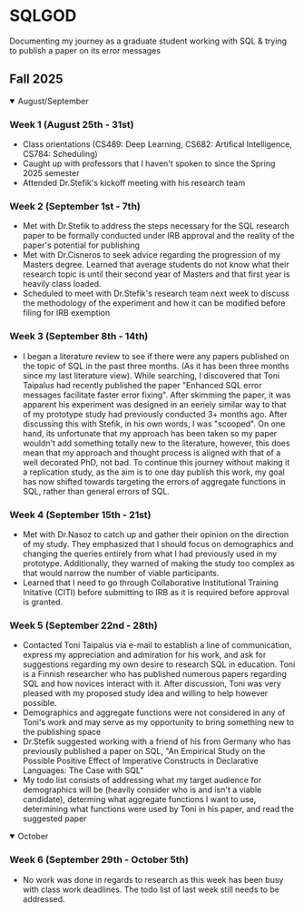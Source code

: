 # SQLGOD
Documenting my journey as a graduate student working with SQL & trying to publish a paper on its error messages


## Fall 2025
<details open>
      <summary>August/September</summary>


  <h3>Week 1 (August 25th - 31st)</h3>

  <ul>
        <li>Class orientations (CS489: Deep Learning, CS682: Artifical Intelligence, CS784: Scheduling)</li>
        <li>Caught up with professors that I haven't spoken to since the Spring 2025 semester</li>
        <li>Attended Dr.Stefik's kickoff meeting with his research team</li>
  </ul>
  <h3>Week 2 (September 1st - 7th)</h3>

  <ul>
        <li>Met with Dr.Stefik to address the steps necessary for the SQL research paper to be formally conducted under IRB approval and the reality of the paper's potential for publishing</li>
        <li>Met with Dr.Cisneros to seek advice regarding the progression of my Masters degree. Learned that average students do not know what their research topic is until their second year of Masters and that first year is heavily class loaded.</li>
        <li>Scheduled to meet with Dr.Stefik's research team next week to discuss the methodology of the experiment and how it can be modified before filing for IRB exemption</li>
  </ul>
  <h3>Week 3 (September 8th - 14th)</h3>

  <ul>
        <li>I began a literature review to see if there were any papers published on the topic of SQL in the past three months. (As it has been three months since my last literature view). While searching, I discovered that Toni Taipalus had recently published the paper "Enhanced SQL error messages facilitate faster error fixing". After skimming the paper, it was apparent his experiment was designed in an eeriely similar way to that of my prototype study had previously conducted 3+ months ago. After discussing this with Stefik, in his own words, I was "scooped". On one hand, its unfortunate that my approach has been taken so my paper wouldn't add something totally new to the literature, however, this does mean that my approach and thought process is aligned with that of a well decorated PhD, not bad. To continue this journey without making it a replication study, as the aim is to one day publish this work, my goal has now shifted towards targeting the errors of aggregate functions in SQL, rather than general errors of SQL.</li>
  </ul>
  
  <h3>Week 4 (September 15th - 21st)</h3>

  <ul>
        <li>Met with Dr.Nasoz to catch up and gather their opinion on the direction of my study. They emphasized that I should focus on demographics and changing the queries entirely from what I had previously used in my prototype. Additionally, they warned of making the study too complex as that would narrow the number of viable participants.</li>
        <li>Learned that I need to go through Collaborative Institutional Training Initative (CITI) before submitting to IRB as it is required before approval is granted.</li>
  </ul>

  <h3>Week 5 (September 22nd - 28th)</h3>

  <ul>
        <li>Contacted Toni Taipalus via e-mail to establish a line of communication, express my appreciation and admiration for his work, and ask for suggestions regarding my own desire to research SQL in education. Toni is a Finnish researcher who has published numerous papers regarding SQL and how novices interact with it. After discussion, Toni was very pleased with my proposed study idea and willing to help however possible.</li>
      <li>Demographics and aggregate functions were not considered in any of Toni's work and may serve as my opportunity to bring something new to the publishing space</li>
      <li>Dr.Stefik suggested working with a friend of his from Germany who has previously published a paper on SQL, "An Empirical Study on the Possible Positive Effect of Imperative Constructs in Declarative Languages: The Case with SQL"</li>
      <li>My todo list consists of addressing what my target audience for demographics will be (heavily consider who is and isn't a viable candidate), determing what aggregate functions I want to use, determining what functions were used by Toni in his paper, and read the suggested paper</li>
  </ul>
  
  </details>
<details open>
  <summary>October</summary>

  <h3>Week 6 (September 29th - October 5th)</h3>

  <ul>
        <li>No work was done in regards to research as this week has been busy with class work deadlines. The todo list of last week still needs to be addressed.</li>
  </ul>

</details>

